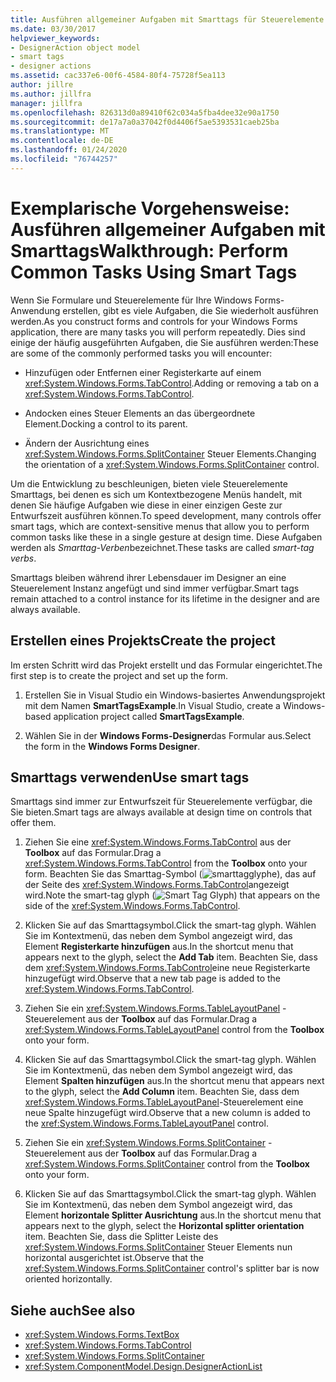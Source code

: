 ```yaml
---
title: Ausführen allgemeiner Aufgaben mit Smarttags für Steuerelemente
ms.date: 03/30/2017
helpviewer_keywords:
- DesignerAction object model
- smart tags
- designer actions
ms.assetid: cac337e6-00f6-4584-80f4-75728f5ea113
author: jillre
ms.author: jillfra
manager: jillfra
ms.openlocfilehash: 826313d0a89410f62c034a5fba4dee32e90a1750
ms.sourcegitcommit: de17a7a0a37042f0d4406f5ae5393531caeb25ba
ms.translationtype: MT
ms.contentlocale: de-DE
ms.lasthandoff: 01/24/2020
ms.locfileid: "76744257"
---
```

# <a name="walkthrough-perform-common-tasks-using-smart-tags"></a><span data-ttu-id="b84a9-102">Exemplarische Vorgehensweise: Ausführen allgemeiner Aufgaben mit Smarttags</span><span class="sxs-lookup"><span data-stu-id="b84a9-102">Walkthrough: Perform Common Tasks Using Smart Tags</span></span>

<span data-ttu-id="b84a9-103">Wenn Sie Formulare und Steuerelemente für Ihre Windows Forms-Anwendung erstellen, gibt es viele Aufgaben, die Sie wiederholt ausführen werden.</span><span class="sxs-lookup"><span data-stu-id="b84a9-103">As you construct forms and controls for your Windows Forms application, there are many tasks you will perform repeatedly.</span></span> <span data-ttu-id="b84a9-104">Dies sind einige der häufig ausgeführten Aufgaben, die Sie ausführen werden:</span><span class="sxs-lookup"><span data-stu-id="b84a9-104">These are some of the commonly performed tasks you will encounter:</span></span>

- <span data-ttu-id="b84a9-105">Hinzufügen oder Entfernen einer Registerkarte auf einem <xref:System.Windows.Forms.TabControl>.</span><span class="sxs-lookup"><span data-stu-id="b84a9-105">Adding or removing a tab on a <xref:System.Windows.Forms.TabControl>.</span></span>

- <span data-ttu-id="b84a9-106">Andocken eines Steuer Elements an das übergeordnete Element.</span><span class="sxs-lookup"><span data-stu-id="b84a9-106">Docking a control to its parent.</span></span>

- <span data-ttu-id="b84a9-107">Ändern der Ausrichtung eines <xref:System.Windows.Forms.SplitContainer> Steuer Elements.</span><span class="sxs-lookup"><span data-stu-id="b84a9-107">Changing the orientation of a <xref:System.Windows.Forms.SplitContainer> control.</span></span>

<span data-ttu-id="b84a9-108">Um die Entwicklung zu beschleunigen, bieten viele Steuerelemente Smarttags, bei denen es sich um Kontextbezogene Menüs handelt, mit denen Sie häufige Aufgaben wie diese in einer einzigen Geste zur Entwurfszeit ausführen können.</span><span class="sxs-lookup"><span data-stu-id="b84a9-108">To speed development, many controls offer smart tags, which are context-sensitive menus that allow you to perform common tasks like these in a single gesture at design time.</span></span> <span data-ttu-id="b84a9-109">Diese Aufgaben werden als *Smarttag-Verben*bezeichnet.</span><span class="sxs-lookup"><span data-stu-id="b84a9-109">These tasks are called *smart-tag verbs*.</span></span>

<span data-ttu-id="b84a9-110">Smarttags bleiben während ihrer Lebensdauer im Designer an eine Steuerelement Instanz angefügt und sind immer verfügbar.</span><span class="sxs-lookup"><span data-stu-id="b84a9-110">Smart tags remain attached to a control instance for its lifetime in the designer and are always available.</span></span>

## <a name="create-the-project"></a><span data-ttu-id="b84a9-111">Erstellen eines Projekts</span><span class="sxs-lookup"><span data-stu-id="b84a9-111">Create the project</span></span>

<span data-ttu-id="b84a9-112">Im ersten Schritt wird das Projekt erstellt und das Formular eingerichtet.</span><span class="sxs-lookup"><span data-stu-id="b84a9-112">The first step is to create the project and set up the form.</span></span>

1. <span data-ttu-id="b84a9-113">Erstellen Sie in Visual Studio ein Windows-basiertes Anwendungsprojekt mit dem Namen **SmartTagsExample**.</span><span class="sxs-lookup"><span data-stu-id="b84a9-113">In Visual Studio, create a Windows-based application project called **SmartTagsExample**.</span></span>

2. <span data-ttu-id="b84a9-114">Wählen Sie in der **Windows Forms-Designer**das Formular aus.</span><span class="sxs-lookup"><span data-stu-id="b84a9-114">Select the form in the **Windows Forms Designer**.</span></span>

## <a name="use-smart-tags"></a><span data-ttu-id="b84a9-115">Smarttags verwenden</span><span class="sxs-lookup"><span data-stu-id="b84a9-115">Use smart tags</span></span>

<span data-ttu-id="b84a9-116">Smarttags sind immer zur Entwurfszeit für Steuerelemente verfügbar, die Sie bieten.</span><span class="sxs-lookup"><span data-stu-id="b84a9-116">Smart tags are always available at design time on controls that offer them.</span></span>

1. <span data-ttu-id="b84a9-117">Ziehen Sie eine <xref:System.Windows.Forms.TabControl> aus der **Toolbox** auf das Formular.</span><span class="sxs-lookup"><span data-stu-id="b84a9-117">Drag a <xref:System.Windows.Forms.TabControl> from the **Toolbox** onto your form.</span></span> <span data-ttu-id="b84a9-118">Beachten Sie das Smarttag-Symbol (![smarttagglyphe](./media/vs-winformsmttagglyph.gif)), das auf der Seite des <xref:System.Windows.Forms.TabControl>angezeigt wird.</span><span class="sxs-lookup"><span data-stu-id="b84a9-118">Note the smart-tag glyph (![Smart Tag Glyph](./media/vs-winformsmttagglyph.gif)) that appears on the side of the <xref:System.Windows.Forms.TabControl>.</span></span>

2. <span data-ttu-id="b84a9-119">Klicken Sie auf das Smarttagsymbol.</span><span class="sxs-lookup"><span data-stu-id="b84a9-119">Click the smart-tag glyph.</span></span> <span data-ttu-id="b84a9-120">Wählen Sie im Kontextmenü, das neben dem Symbol angezeigt wird, das Element **Registerkarte hinzufügen** aus.</span><span class="sxs-lookup"><span data-stu-id="b84a9-120">In the shortcut menu that appears next to the glyph, select the **Add Tab** item.</span></span> <span data-ttu-id="b84a9-121">Beachten Sie, dass dem <xref:System.Windows.Forms.TabControl>eine neue Registerkarte hinzugefügt wird.</span><span class="sxs-lookup"><span data-stu-id="b84a9-121">Observe that a new tab page is added to the <xref:System.Windows.Forms.TabControl>.</span></span>

3. <span data-ttu-id="b84a9-122">Ziehen Sie ein <xref:System.Windows.Forms.TableLayoutPanel> -Steuerelement aus der **Toolbox** auf das Formular.</span><span class="sxs-lookup"><span data-stu-id="b84a9-122">Drag a <xref:System.Windows.Forms.TableLayoutPanel> control from the **Toolbox** onto your form.</span></span>

4. <span data-ttu-id="b84a9-123">Klicken Sie auf das Smarttagsymbol.</span><span class="sxs-lookup"><span data-stu-id="b84a9-123">Click the smart-tag glyph.</span></span> <span data-ttu-id="b84a9-124">Wählen Sie im Kontextmenü, das neben dem Symbol angezeigt wird, das Element **Spalten hinzufügen** aus.</span><span class="sxs-lookup"><span data-stu-id="b84a9-124">In the shortcut menu that appears next to the glyph, select the **Add Column** item.</span></span> <span data-ttu-id="b84a9-125">Beachten Sie, dass dem <xref:System.Windows.Forms.TableLayoutPanel>-Steuerelement eine neue Spalte hinzugefügt wird.</span><span class="sxs-lookup"><span data-stu-id="b84a9-125">Observe that a new column is added to the <xref:System.Windows.Forms.TableLayoutPanel> control.</span></span>

5. <span data-ttu-id="b84a9-126">Ziehen Sie ein <xref:System.Windows.Forms.SplitContainer> -Steuerelement aus der **Toolbox** auf das Formular.</span><span class="sxs-lookup"><span data-stu-id="b84a9-126">Drag a <xref:System.Windows.Forms.SplitContainer> control from the **Toolbox** onto your form.</span></span>

6. <span data-ttu-id="b84a9-127">Klicken Sie auf das Smarttagsymbol.</span><span class="sxs-lookup"><span data-stu-id="b84a9-127">Click the smart-tag glyph.</span></span> <span data-ttu-id="b84a9-128">Wählen Sie im Kontextmenü, das neben dem Symbol angezeigt wird, das Element **horizontale Splitter Ausrichtung** aus.</span><span class="sxs-lookup"><span data-stu-id="b84a9-128">In the shortcut menu that appears next to the glyph, select the **Horizontal splitter orientation** item.</span></span> <span data-ttu-id="b84a9-129">Beachten Sie, dass die Splitter Leiste des <xref:System.Windows.Forms.SplitContainer> Steuer Elements nun horizontal ausgerichtet ist.</span><span class="sxs-lookup"><span data-stu-id="b84a9-129">Observe that the <xref:System.Windows.Forms.SplitContainer> control's splitter bar is now oriented horizontally.</span></span>

## <a name="see-also"></a><span data-ttu-id="b84a9-130">Siehe auch</span><span class="sxs-lookup"><span data-stu-id="b84a9-130">See also</span></span>

- <xref:System.Windows.Forms.TextBox>
- <xref:System.Windows.Forms.TabControl>
- <xref:System.Windows.Forms.SplitContainer>
- <xref:System.ComponentModel.Design.DesignerActionList>

